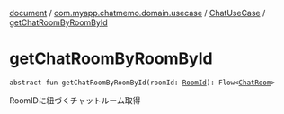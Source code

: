 [document](../../index.md) / [com.myapp.chatmemo.domain.usecase](../index.md) / [ChatUseCase](index.md) / [getChatRoomByRoomById](./get-chat-room-by-room-by-id.md)

# getChatRoomByRoomById

`abstract fun getChatRoomByRoomById(roomId: `[`RoomId`](../../com.myapp.chatmemo.domain.model.value/-room-id/index.md)`): Flow<`[`ChatRoom`](../../com.myapp.chatmemo.domain.model.entity/-chat-room/index.md)`>`

RoomIDに紐づくチャットルーム取得

